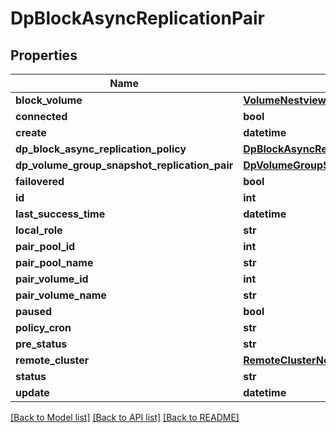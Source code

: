 # DpBlockAsyncReplicationPair

## Properties
Name | Type | Description | Notes
------------ | ------------- | ------------- | -------------
**block_volume** | [**VolumeNestview**](VolumeNestview.md) |  | [optional] 
**connected** | **bool** |  | [optional] 
**create** | **datetime** |  | [optional] 
**dp_block_async_replication_policy** | [**DpBlockAsyncReplicationPolicyNestview**](DpBlockAsyncReplicationPolicyNestview.md) |  | [optional] 
**dp_volume_group_snapshot_replication_pair** | [**DpVolumeGroupSnapshotReplicationPairNestview**](DpVolumeGroupSnapshotReplicationPairNestview.md) |  | [optional] 
**failovered** | **bool** |  | [optional] 
**id** | **int** |  | [optional] 
**last_success_time** | **datetime** |  | [optional] 
**local_role** | **str** |  | [optional] 
**pair_pool_id** | **int** |  | [optional] 
**pair_pool_name** | **str** |  | [optional] 
**pair_volume_id** | **int** |  | [optional] 
**pair_volume_name** | **str** |  | [optional] 
**paused** | **bool** |  | [optional] 
**policy_cron** | **str** |  | [optional] 
**pre_status** | **str** |  | [optional] 
**remote_cluster** | [**RemoteClusterNestview**](RemoteClusterNestview.md) |  | [optional] 
**status** | **str** |  | [optional] 
**update** | **datetime** |  | [optional] 

[[Back to Model list]](../README.md#documentation-for-models) [[Back to API list]](../README.md#documentation-for-api-endpoints) [[Back to README]](../README.md)


